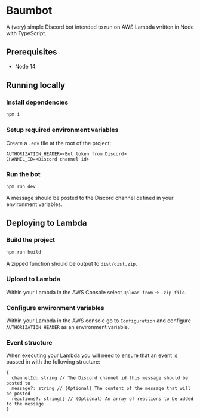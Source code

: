 # Baumbot

A (very) simple Discord bot intended to run on AWS Lambda written in Node with TypeScript.

## Prerequisites

- Node 14

## Running locally

### Install dependencies

```sh
npm i
```

### Setup required environment variables

Create a `.env` file at the root of the project:
```
AUTHORIZATION_HEADER=<Bot token from Discord>
CHANNEL_ID=<Discord channel id>
```

### Run the bot
```sh
npm run dev
```

A message should be posted to the Discord channel defined in your environment variables.

## Deploying to Lambda

### Build the project
```sh
npm run build
```

A zipped function should be output to `dist/dist.zip`.

### Upload to Lambda

Within your Lambda in the AWS Console select `Upload from` -> `.zip file`.

### Configure environment variables

Within your Lambda in the AWS console go to `Configuration` and configure `AUTHORIZATION_HEADER` as an environment variable.

### Event structure

When executing your Lambda you will need to ensure that an event is passed in with the following structure:
```
{
  channelId: string // The Discord channel id this message should be posted to
  message?: string // (Optional) The content of the message that will be posted
  reactions?: string[] // (Optional) An array of reactions to be added to the message
}
```
